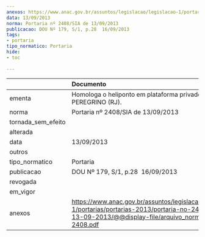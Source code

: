 ```yaml
---
anexos: https://www.anac.gov.br/assuntos/legislacao/legislacao-1/portarias/portarias-2013/portaria-no-2408-sia-de-13-09-2013/@@display-file/arquivo_norma/PA2013-2408.pdf
data: 13/09/2013
norma: Portaria nº 2408/SIA de 13/09/2013
publicacao: DOU Nº 179, S/1, p.28  16/09/2013
tags:
- portaria
tipo_normatico: Portaria
hide: 
- toc 
 
---
```


|                    | Documento                                                                                                                                                         |
|:-------------------|:------------------------------------------------------------------------------------------------------------------------------------------------------------------|
| ementa             | Homologa o heliponto em plataforma privado FPSO PEREGRINO (RJ).                                                                                                   |
| norma              | Portaria nº 2408/SIA de 13/09/2013                                                                                                                                |
| tornada_sem_efeito |                                                                                                                                                                   |
| alterada           |                                                                                                                                                                   |
| data               | 13/09/2013                                                                                                                                                        |
| outros             |                                                                                                                                                                   |
| tipo_normatico     | Portaria                                                                                                                                                          |
| publicacao         | DOU Nº 179, S/1, p.28  16/09/2013                                                                                                                                 |
| revogada           |                                                                                                                                                                   |
| em_vigor           |                                                                                                                                                                   |
| anexos             | https://www.anac.gov.br/assuntos/legislacao/legislacao-1/portarias/portarias-2013/portaria-no-2408-sia-de-13-09-2013/@@display-file/arquivo_norma/PA2013-2408.pdf |